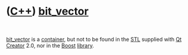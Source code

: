 



 

 

 

 

 

([C++](Cpp.md)) [bit\_vector](CppBit_vector.md)
=================================================

 

[bit\_vector](CppBit_vector.md) is a [container](CppContainer.md), but
not to be found in the [STL](CppStl.md) supplied with [Qt
Creator](CppQtCreator.md) 2.0, nor in the [Boost](CppBoost.md)
[library](CppBoost.md).

 

 

 

 

 





 



